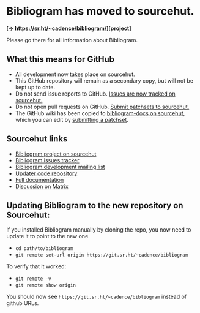# Bibliogram has moved to sourcehut.

**[→ https://sr.ht/~cadence/bibliogram/][project]**

Please go there for all information about Bibliogram.

## What this means for GitHub

- All development now takes place on sourcehut.
- This GitHub repository will remain as a secondary copy, but will
  not be kept up to date.
- Do not send issue reports to GitHub. [Issues are now tracked on
  sourcehut.][issues]
- Do not open pull requests on GitHub. [Submit patchsets to 
  sourcehut.][submitting a patchset]
- The GitHub wiki has been copied to
  [bibliogram-docs on sourcehut][docs folder], which you can edit by
  [submitting a patchset].

[submitting a patchset]: https://git.sr.ht/~cadence/bibliogram-docs/tree/master/docs/Submitting%20a%20patchset.md

## Sourcehut links

- [Bibliogram project on sourcehut][project]
- [Bibliogram issues tracker][issues]
- [Bibliogram development mailing list][list]
- [Updater code repository][updater repo]
- [Full documentation][docs folder]
- [Discussion on Matrix][matrix]

[project]: https://sr.ht/~cadence/bibliogram/
[main repo]: https://git.sr.ht/~cadence/bibliogram
[issues]: https://todo.sr.ht/~cadence/bibliogram-issues
[list]: https://lists.sr.ht/~cadence/bibliogram-devel
[updater repo]: https://git.sr.ht/~cadence/bibliogram-updater
[docs folder]: https://git.sr.ht/~cadence/bibliogram-docs/tree/master/docs
[matrix]: https://matrix.to/#/#bibliogram:matrix.org


## Updating Bibliogram to the new repository on Sourcehut:
If you installed Bibliogram manually by cloning the repo, you now need to update it to point to the new one.
- `cd path/to/bibliogram`
- `git remote set-url origin https://git.sr.ht/~cadence/bibliogram`

To verify that it worked:
- `git remote -v`
- `git remote show origin`

You should now see `https://git.sr.ht/~cadence/bibliogram` instead of github URLs.
